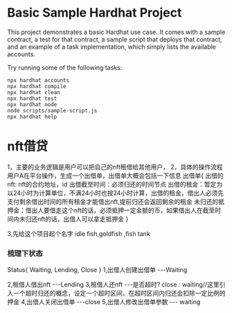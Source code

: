 # Basic Sample Hardhat Project

This project demonstrates a basic Hardhat use case. It comes with a sample contract, a test for that contract, a sample script that deploys that contract, and an example of a task implementation, which simply lists the available accounts.

Try running some of the following tasks:

```shell
npx hardhat accounts
npx hardhat compile
npx hardhat clean
npx hardhat test
npx hardhat node
node scripts/sample-script.js
npx hardhat help
```
# nft借贷
1，主要的业务逻辑是用户可以把自己的nft租借给其他用户，
2，具体的操作流程
  用户A在平台操作，生成一个出借单，出借单大概会包括一下信息
    出借单{
      出借的nft: nft的合约地址，id
      出借截至时间：必须归还的时间节点
      出借的租金：暂定为以24小时为计算单位，不满24小时也按24小时计算，出借的租金，借出人必须先支付剩余借出时间的所有租金才能借出nft,提前归还会返回剩余的租金
      未归还的抵押金：借出人要借走这个nft的话，必须抵押一定金额的币，如果借出人在截至时间内未归还nft的话，出借人可以拿走抵押金
    }


3,先给这个项目起个名字 idle fish,goldfish ,fish tank



### 梳理下状态
Status{
  Waiting,
  Lending,
  Close
}
1,出借人创建出借单   ---Waiting

2,租借人借出nft     ---Lending
3,租借人还nft       ---是否超时? close : waiting//这里引入一个超时归还的概念，设定一个超时区间，在超时区间内归还会扣除一定比例的押金
4,出借人关闭出借单  ---close
5,出借人修改出借单参数  --- waiting


